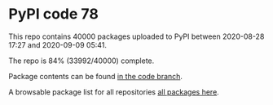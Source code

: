 # PyPI code 78

This repo contains 40000 packages uploaded to PyPI between 
2020-08-28 17:27 and 2020-09-09 05:41.

The repo is 84% (33992/40000) complete.

Package contents can be found [in the code branch](https://github.com/pypi-data/pypi-mirror-78/tree/code/packages).

A browsable package list for all repositories [all packages here](https://pypi-data.github.io/website/repositories/pypi-mirror-78).


